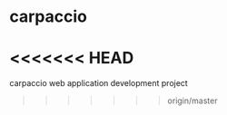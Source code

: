 # carpaccio
<<<<<<< HEAD
=======
carpaccio web application development project
>>>>>>> origin/master
